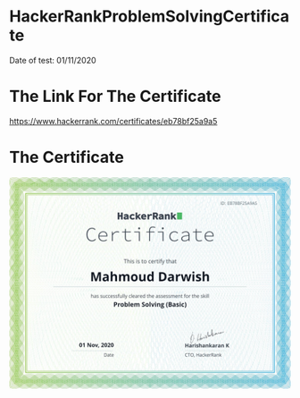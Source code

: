 # HackerRankProblemSolvingCertificate
Date of test: 01/11/2020
# The Link For The Certificate
https://www.hackerrank.com/certificates/eb78bf25a9a5
# The Certificate #
![certificate](https://github.com/imahmwd14/HackerRankProblemSolvingCertificate/blob/master/Problem%20Solving%20(Basic).png?raw=true "The Certificate")
